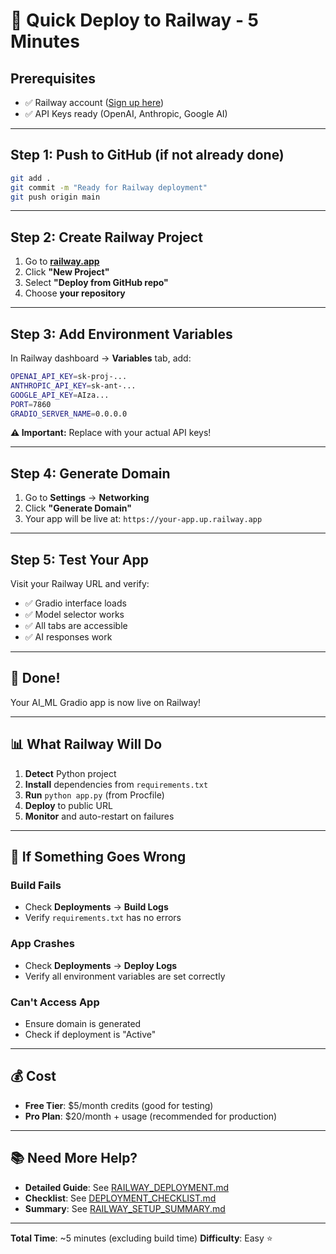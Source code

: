 # 🚀 Quick Deploy to Railway - 5 Minutes

## Prerequisites
- ✅ Railway account ([Sign up here](https://railway.app/))
- ✅ API Keys ready (OpenAI, Anthropic, Google AI)

---

## Step 1: Push to GitHub (if not already done)
```bash
git add .
git commit -m "Ready for Railway deployment"
git push origin main
```

---

## Step 2: Create Railway Project
1. Go to **[railway.app](https://railway.app/)**
2. Click **"New Project"**
3. Select **"Deploy from GitHub repo"**
4. Choose **your repository**

---

## Step 3: Add Environment Variables
In Railway dashboard → **Variables** tab, add:

```bash
OPENAI_API_KEY=sk-proj-...
ANTHROPIC_API_KEY=sk-ant-...
GOOGLE_API_KEY=AIza...
PORT=7860
GRADIO_SERVER_NAME=0.0.0.0
```

**⚠️ Important:** Replace with your actual API keys!

---

## Step 4: Generate Domain
1. Go to **Settings** → **Networking**
2. Click **"Generate Domain"**
3. Your app will be live at: `https://your-app.up.railway.app`

---

## Step 5: Test Your App
Visit your Railway URL and verify:
- ✅ Gradio interface loads
- ✅ Model selector works
- ✅ All tabs are accessible
- ✅ AI responses work

---

## 🎉 Done!
Your AI_ML Gradio app is now live on Railway!

---

## 📊 What Railway Will Do
1. **Detect** Python project
2. **Install** dependencies from `requirements.txt`
3. **Run** `python app.py` (from Procfile)
4. **Deploy** to public URL
5. **Monitor** and auto-restart on failures

---

## 🐛 If Something Goes Wrong

### Build Fails
- Check **Deployments** → **Build Logs**
- Verify `requirements.txt` has no errors

### App Crashes
- Check **Deployments** → **Deploy Logs**
- Verify all environment variables are set correctly

### Can't Access App
- Ensure domain is generated
- Check if deployment is "Active"

---

## 💰 Cost
- **Free Tier**: $5/month credits (good for testing)
- **Pro Plan**: $20/month + usage (recommended for production)

---

## 📚 Need More Help?
- **Detailed Guide**: See [RAILWAY_DEPLOYMENT.md](./RAILWAY_DEPLOYMENT.md)
- **Checklist**: See [DEPLOYMENT_CHECKLIST.md](./DEPLOYMENT_CHECKLIST.md)
- **Summary**: See [RAILWAY_SETUP_SUMMARY.md](./RAILWAY_SETUP_SUMMARY.md)

---

**Total Time**: ~5 minutes (excluding build time)
**Difficulty**: Easy ⭐
